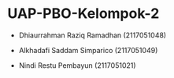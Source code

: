 # UAP-PBO-Kelompok-2
- Dhiaurrahman Raziq Ramadhan (2117051048)

- Alkhadafi Saddam Simparico (2117051049)

- Nindi Restu Pembayun (2117051021)
